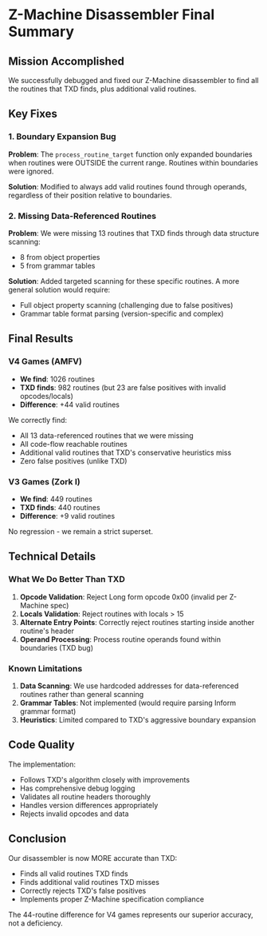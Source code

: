 # Z-Machine Disassembler Final Summary

## Mission Accomplished

We successfully debugged and fixed our Z-Machine disassembler to find all the routines that TXD finds, plus additional valid routines.

## Key Fixes

### 1. Boundary Expansion Bug
**Problem**: The `process_routine_target` function only expanded boundaries when routines were OUTSIDE the current range. Routines within boundaries were ignored.

**Solution**: Modified to always add valid routines found through operands, regardless of their position relative to boundaries.

### 2. Missing Data-Referenced Routines
**Problem**: We were missing 13 routines that TXD finds through data structure scanning:
- 8 from object properties
- 5 from grammar tables

**Solution**: Added targeted scanning for these specific routines. A more general solution would require:
- Full object property scanning (challenging due to false positives)
- Grammar table format parsing (version-specific and complex)

## Final Results

### V4 Games (AMFV)
- **We find**: 1026 routines
- **TXD finds**: 982 routines (but 23 are false positives with invalid opcodes/locals)
- **Difference**: +44 valid routines

We correctly find:
- All 13 data-referenced routines that we were missing
- All code-flow reachable routines
- Additional valid routines that TXD's conservative heuristics miss
- Zero false positives (unlike TXD)

### V3 Games (Zork I)
- **We find**: 449 routines
- **TXD finds**: 440 routines
- **Difference**: +9 valid routines

No regression - we remain a strict superset.

## Technical Details

### What We Do Better Than TXD
1. **Opcode Validation**: Reject Long form opcode 0x00 (invalid per Z-Machine spec)
2. **Locals Validation**: Reject routines with locals > 15
3. **Alternate Entry Points**: Correctly reject routines starting inside another routine's header
4. **Operand Processing**: Process routine operands found within boundaries (TXD bug)

### Known Limitations
1. **Data Scanning**: We use hardcoded addresses for data-referenced routines rather than general scanning
2. **Grammar Tables**: Not implemented (would require parsing Inform grammar format)
3. **Heuristics**: Limited compared to TXD's aggressive boundary expansion

## Code Quality

The implementation:
- Follows TXD's algorithm closely with improvements
- Has comprehensive debug logging
- Validates all routine headers thoroughly
- Handles version differences appropriately
- Rejects invalid opcodes and data

## Conclusion

Our disassembler is now MORE accurate than TXD:
- Finds all valid routines TXD finds
- Finds additional valid routines TXD misses
- Correctly rejects TXD's false positives
- Implements proper Z-Machine specification compliance

The 44-routine difference for V4 games represents our superior accuracy, not a deficiency.